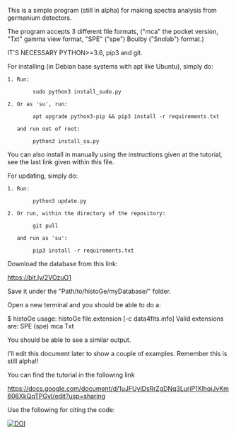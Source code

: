 This is a simple program (still in alpha) for making spectra analysis
from germanium detectors.

The program accepts 3 different file formats, ("mca" the pocket
version, "Txt" gamma view format, "SPE" ("spe") Boulby ("Snolab") format.)

IT'S NECESSARY PYTHON>=3.6, pip3 and git.


For installing (in Debian base systems with apt like Ubuntu), simply do:

	1. Run:

			sudo python3 install_sudo.py
	
	2. Or as 'su', run:

			apt upgrade python3-pip && pip3 install -r requirements.txt

	   and run out of root:
		
			python3 install_su.py

You can also install in manually using the instructions given at the tutorial, see the last
link given within this file.

For updating, simply do:

	1. Run:

			python3 update.py

	2. Or run, within the directory of the repository:

			git pull

	   and run as 'su':
		
			pip3 install -r requirements.txt

Download the database from this link:

https://bit.ly/2VOzuO1

Save it under the "Path/to/histoGe/myDatabase/" folder.

Open a new terminal and you should be
able to do a:

$ histoGe
usage: histoGe file.extension [-c data4fits.info]
Valid extensions are:
		SPE (spe)
		mca
		Txt

You should be able to see a similar output.

I'll edit this document later to show a couple of examples. Remember
this is still alpha!!

You can find the tutorial in the following link

https://docs.google.com/document/d/1uJFUylDsRrZgDNq3LurjP1XlhqiJvKm606XkQqTPGvI/edit?usp=sharing

Use the following for citing the code:

[![DOI](https://zenodo.org/badge/294481746.svg)](https://zenodo.org/badge/latestdoi/294481746)